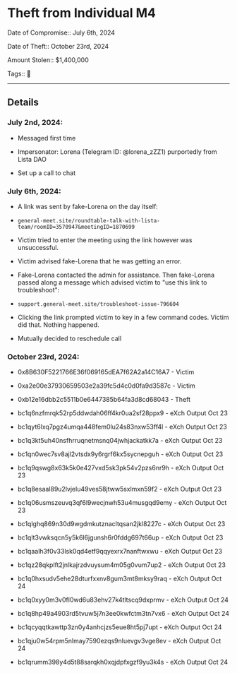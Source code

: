 # Theft from Individual M4

Date of Compromise:: July 6th, 2024

Date of Theft:: October 23rd, 2024

Amount Stolen:: $1,400,000

Tags:: 🔑

---


## Details

### July 2nd, 2024: 

- Messaged first time

- Impersonator: Lorena (Telegram ID: @lorena_zZZ1) purportedly from Lista DAO

- Set up a call to chat


### July 6th, 2024: 

- A link was sent by fake-Lorena on the day itself:

- `general-meet.site/roundtable-talk-with-lista-team/roomID=3570947&meetingID=1870699`

- Victim tried to enter the meeting using the link however was unsuccessful.

- Victim advised fake-Lorena that he was getting an error.

- Fake-Lorena contacted the admin for assistance. Then fake-Lorena passed along a message which advised victim to "use this link to troubleshoot":

- `support.general-meet.site/troubleshoot-issue-796604`

- Clicking the link prompted victim to key in a few command codes. Victim did that. Nothing happened.

- Mutually decided to reschedule call


### October 23rd, 2024: 

- 0x8B630F5221766E36f069165dEA7f62A2a14C16A7 - Victim
- 0xa2e00e37930659503e2a39fc5d4c0d0fa9d3587c - Victim

- 0xb12e16dbb2c5511b0e6447385b64fa3d8cd68043 - Theft

- bc1q6nzfmrqk52rp5ddwdah06ff4kr0ua2sf28ppx9 - eXch Output Oct 23
- bc1qyt6lxq7pgz4umqa448fem0lu24s83nxw53ff4l - eXch Output Oct 23
- bc1q3kt5uh40nsfhrruqnetmsnq04jwhjackatkk7a - eXch Output Oct 23
- bc1qn0wec7sv8ajl2vtsdx9y6rgrf6kx5sycnepguh - eXch Output Oct 23
- bc1q9qswg8x63k5k0e427vxd5sk3pk54v2pzs6nr9h - eXch Output Oct 23
- bc1q8esaal89u2lvjelu49ves58jtww5sxlmxn59f2 - eXch Output Oct 23
- bc1q06usmszeuvq3qf6l9wecjnwh53u4musgqd9emy - eXch Output Oct 23
- bc1qlghq869n30d9wgdmkutznacltqsan2jkl8227c - eXch Output Oct 23
- bc1qlt3vwksqcn5y5k6l6jgunsh6r0fddg697t66up - eXch Output Oct 23
- bc1qaalh3f0v33lsk0qd4etf9qqyexrx7nanftwxwu - eXch Output Oct 23
- bc1qz28qkplft2jnlkajrzdvuysum4m05g0vum7up2 - eXch Output Oct 23

- bc1q0hxsudv5ehe28dturfxxnv8gum3mt8mksy9raq - eXch Output Oct 24
- bc1q0xyy0m3v0fl0wd6u83ehv27k4tltscq9dxprmv - eXch Output Oct 24
- bc1q8hp49a4903rd5tvuw5j7n3ee0kwfctm3tn7vx6 - eXch Output Oct 24
- bc1qcyqqtkawttp3zn0y4anhcjzs5eue8ht5pj7upt - eXch Output Oct 24
- bc1qju0w54rpm5nlmay7590ezqs9nluevgv3vge8ev - eXch Output Oct 24
- bc1qrumm398y4d5t88sarqkh0xqjdpfxgzf9yu3k4s - eXch Output Oct 24